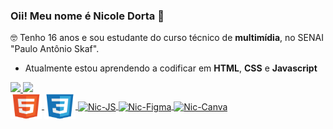### Oii! Meu nome é Nicole Dorta 👋

🤓 Tenho 16 anos e sou estudante do curso técnico de **multimídia**, no SENAI "Paulo Antônio Skaf".
- Atualmente estou aprendendo a codificar em **HTML**, **CSS** e **Javascript**

<div>
  <a href="https://github.com/nicoledorta">
  <img height="180em" src="https://github-readme-stats.vercel.app/api?username=nicoledorta&show_icons=true&theme=tokyonight">
  <img height="180em" src="https://github-readme-stats.vercel.app/api/top-langs/?username=nicoledorta&layout=compact&langs_count=7&theme=tokyonight"/>
</div>


<div style= "display: inline_block">
  <img align="center" alt="Nic-HTML" height="40" width="50" src="https://raw.githubusercontent.com/devicons/devicon/master/icons/html5/html5-original.svg">
  <img align="center" alt="Nic-CSS" height="40" width="50" src="https://raw.githubusercontent.com/devicons/devicon/master/icons/css3/css3-original.svg">
  <img align="center" alt="Nic-JS" height="40" width="50" src="https://cdn.jsdelivr.net/gh/devicons/devicon@latest/icons/javascript/javascript-original.svg" />
  <img align="center" alt="Nic-Figma" height="40" width="50" src="https://cdn.jsdelivr.net/gh/devicons/devicon@latest/icons/figma/figma-original.svg">
  <img align="center" alt="Nic-Canva" height="40" width="50" src="https://cdn.jsdelivr.net/gh/devicons/devicon@latest/icons/canva/canva-original.svg">          
</div>



